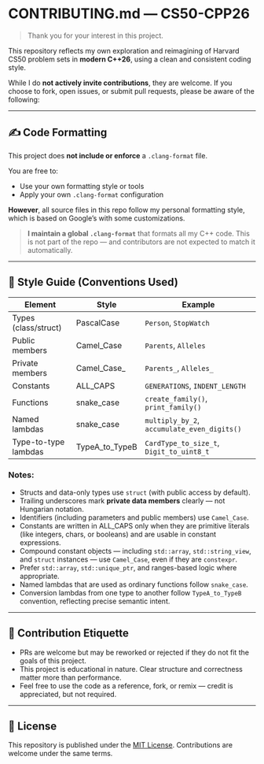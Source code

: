 # CONTRIBUTING.md — CS50-CPP26

> Thank you for your interest in this project.

This repository reflects my own exploration and reimagining of Harvard CS50 problem sets in **modern C++26**, using a clean and consistent coding style.

While I do **not actively invite contributions**, they are welcome. If you choose to fork, open issues, or submit pull requests, please be aware of the following:

---

## ✍️ Code Formatting

This project does **not include or enforce** a `.clang-format` file.

You are free to:
- Use your own formatting style or tools
- Apply your own `.clang-format` configuration

**However**, all source files in this repo follow my personal formatting style, which is based on Google’s with some customizations.

> **I maintain a global `.clang-format`** that formats all my C++ code.
> This is not part of the repo — and contributors are not expected to match it automatically.

---

## 📐 Style Guide (Conventions Used)

| Element              | Style            | Example                                     |
|----------------------|------------------|---------------------------------------------|
| Types (class/struct) | PascalCase       | `Person`, `StopWatch`                       |
| Public members       | Camel_Case       | `Parents`, `Alleles`                        |
| Private members      | Camel_Case_      | `Parents_`, `Alleles_`                      |
| Constants            | ALL_CAPS         | `GENERATIONS`, `INDENT_LENGTH`              |
| Functions            | snake_case       | `create_family()`, `print_family()`         |
| Named lambdas        | snake_case       | `multiply_by_2`, `accumulate_even_digits()` |
| Type-to-type lambdas | TypeA_to_TypeB   | `CardType_to_size_t`, `Digit_to_uint8_t`    |

### Notes:
- Structs and data-only types use `struct` (with public access by default).
- Trailing underscores mark **private data members** clearly — not Hungarian notation.
- Identifiers (including parameters and public members) use `Camel_Case`.
- Constants are written in ALL_CAPS only when they are primitive literals (like integers, chars, or booleans) and are usable in constant expressions.
- Compound constant objects — including `std::array`, `std::string_view`, and `struct` instances — use `Camel_Case`, even if they are `constexpr`.
- Prefer `std::array`, `std::unique_ptr`, and ranges-based logic where appropriate.
- Named lambdas that are used as ordinary functions follow `snake_case`.
- Conversion lambdas from one type to another follow `TypeA_to_TypeB` convention, reflecting precise semantic intent.

---

## 🧭 Contribution Etiquette

- PRs are welcome but may be reworked or rejected if they do not fit the goals of this project.
- This project is educational in nature. Clear structure and correctness matter more than performance.
- Feel free to use the code as a reference, fork, or remix — credit is appreciated, but not required.

---

## 🤝 License

This repository is published under the [MIT License](LICENSE). Contributions are welcome under the same terms.
